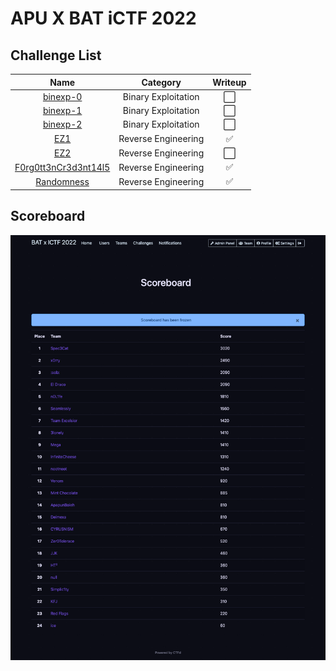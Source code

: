# APU X BAT iCTF 2022

## Challenge List
| Name                                            | Category          | Writeup |
|:-----------------------------------------------:|:-----------------:|:--------:|
| [binexp-0](pwn/binexp-0) | Binary Exploitation  | ⬜ |
| [binexp-1](pwn/binexp-1) | Binary Exploitation  | ⬜ |
| [binexp-2](pwn/binexp-2) | Binary Exploitation  | ⬜ |
| [EZ1](rev/EZ1)           | Reverse Engineering  | ✅ |
| [EZ2](rev/EZ2)           | Reverse Engineering  | ⬜ |
| [F0rg0tt3nCr3d3nt14l5](rev/F0rg0tt3nCr3d3nt14l5)| Reverse Engineering | ✅ |
| [Randomness](rev/Randomness)                    | Reverse Engineering | ✅ |

## Scoreboard
![Scoreboard](./Scoreboard.png)
